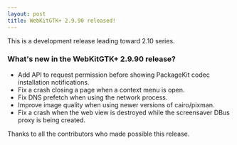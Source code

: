 ```yaml
---
layout: post
title: WebKitGTK+ 2.9.90 released!
---
```


This is a development release leading toward 2.10 series.

### What's new in the WebKitGTK+ 2.9.90 release?

 - Add API to request permission before showing PackageKit codec installation notifications.
 - Fix a crash closing a page when a context menu is open.
 - Fix DNS prefetch when using the network process.
 - Improve image quality when using newer versions of cairo/pixman.
 - Fix a crash when the web view is destroyed while the screensaver DBus proxy is being created.

Thanks to all the contributors who made possible this release.
